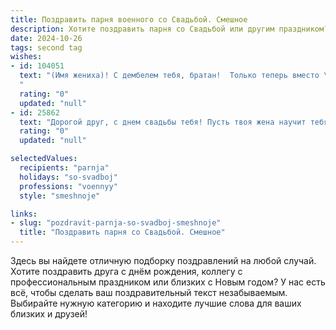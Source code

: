 ```yaml
---
title: Поздравить парня военного со Свадьбой. Смешное
description: Хотите поздравить парня со Свадьбой или другим праздником? Наш ИИ создаст незабываемое поздравление, а вы обязательно выделитесь среди других.  
date: 2024-10-26
tags: second tag
wishes:
- id: 104051
  text: "(Имя жениха)! С дембелем тебя, братан!  Только теперь вместо \"вольно\" будешь слышать \"дорогая\", вместо \"служить Отечеству\" — \"служить семье\"!  Желаем, чтобы семейный быт был не менее строгим, чем армейский распорядок, но при этом  гораздо веселее, а \"боевые задачи\" сводились к борьбе с горой грязного белья и нескончаемым потоком детских \"атаке-атаке\"!  Горько!
  "
  rating: "0"
  updated: "null"
- id: 25862
  text: "Дорогой друг, с днем свадьбы тебя! Пусть твоя жена научит тебя, что \"поход на кухню\" не считается военным походом, а \"ужин в кровати\" - не поле боя. Пусть ваши \"боевые\" планы всегда включают в себя и романтические стратегии. Смело вступай в этот союз, ведь ты уже прошел самые сложные тренировки! Счастья, любви и мира в вашем доме!"
  rating: "0"
  updated: "null"

selectedValues:
  recipients: "parnja"
  holidays: "so-svadboj"
  professions: "voennyy"
  style: "smeshnoje"

links:
- slug: "pozdravit-parnja-so-svadboj-smeshnoje"
  title: "Поздравить парня со Свадьбой. Смешное"
---
```


Здесь вы найдете отличную подборку поздравлений на любой случай.
Хотите поздравить друга с днём рождения, коллегу с профессиональным праздником или близких с Новым годом? У нас есть всё, чтобы сделать ваш поздравительный текст незабываемым. Выбирайте нужную категорию и находите лучшие слова для ваших близких и друзей!
